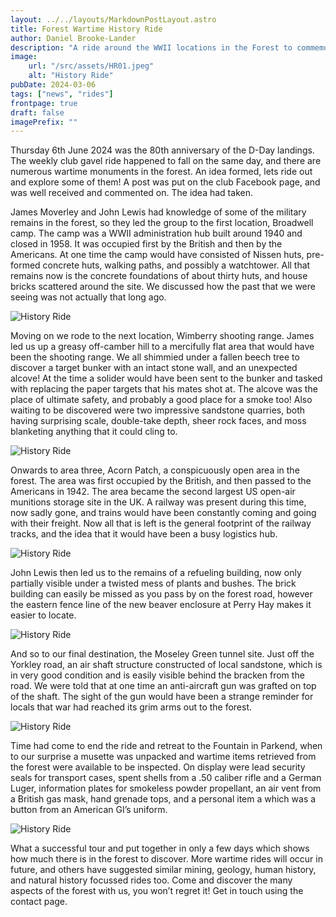 ```yaml
---
layout: ../../layouts/MarkdownPostLayout.astro
title: Forest Wartime History Ride
author: Daniel Brooke-Lander
description: "A ride around the WWII locations in the Forest to commemorate the D-day 80th anniversary"
image:
    url: "/src/assets/HR01.jpeg"
    alt: "History Ride"
pubDate: 2024-03-06
tags: ["news", "rides"]
frontpage: true
draft: false
imagePrefix: ""
---
```



Thursday 6th June 2024 was the 80th anniversary of the D-Day landings. The weekly club gavel ride happened to fall on the same day, and there are numerous wartime monuments in the forest. An idea formed, lets ride out and explore some of them! A post was put on the club Facebook page, and was well received and commented on. The idea had taken.


James Moverley and John Lewis had knowledge of some of the military remains in the forest, so they led the group to the first location, Broadwell camp. The camp was a WWII administration hub built around 1940 and closed in 1958. It was occupied first by the British and then by the Americans. At one time the camp would have consisted of Nissen huts, pre-formed concrete huts, walking paths, and possibly a watchtower. All that remains now is the concrete foundations of about thirty huts, and house bricks scattered around the site. We discussed how the past that we were seeing was not actually that long ago.

![History Ride](../../assets/HR00.jpeg)

Moving on we rode to the next location, Wimberry shooting range. James led us up a greasy off-camber hill to a mercifully flat area that would have been the shooting range. We all shimmied under a fallen beech tree to discover a target bunker with an intact stone wall, and an unexpected alcove! At the time a solider would have been sent to the bunker and tasked with replacing the paper targets that his mates shot at. The alcove was the place of ultimate safety, and probably a good place for a smoke too! Also waiting to be discovered were two impressive sandstone quarries, both having surprising scale, double-take depth, sheer rock faces, and moss blanketing anything that it could cling to.

![History Ride](../../assets/HR02.jpeg)

Onwards to area three, Acorn Patch, a conspicuously open area in the forest. The area was first occupied by the British, and then passed to the Americans in 1942. The area became the second largest US open-air munitions storage site in the UK. A railway was present during this time, now sadly gone, and trains would have been constantly coming and going with their freight. Now all that is left is the general footprint of the railway tracks, and the idea that it would have been a busy logistics hub.

![History Ride](../../assets/HR03.jpeg)

John Lewis then led us to the remains of a refueling building, now only partially visible under a twisted mess of plants and bushes. The brick building can easily be missed as you pass by on the forest road, however the eastern fence line of the new beaver enclosure at Perry Hay makes it easier to locate.

![History Ride](../../assets/HR04.jpeg)

And so to our final destination, the Moseley Green tunnel site. Just off the Yorkley road, an air shaft structure constructed of local sandstone, which is in very good condition and is easily visible behind the bracken from the road. We were told that at one time an anti-aircraft gun was grafted on top of the shaft. The sight of the gun would have been a strange reminder for locals that war had reached its grim arms out to the forest.

![History Ride](../../assets/HR06.jpeg)

Time had come to end the ride and retreat to the Fountain in Parkend, when to our surprise a  musette was unpacked and wartime items retrieved from the forest were available to be inspected. On display were lead security seals for transport cases, spent shells from a .50 caliber rifle and a German Luger, information plates for smokeless powder propellant, an air vent from a British gas mask, hand grenade tops, and a personal item a which was a button from an American GI’s uniform.

![History Ride](../../assets/HR08.jpeg)

What a successful tour and put together in only a few days which shows how much there is in the forest to discover. More wartime rides will occur in future, and others have suggested similar mining, geology, human history, and natural history focussed rides too. Come and discover the many aspects of the forest with us, you won’t regret it! Get in touch using the contact page.


